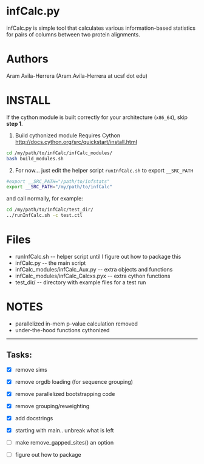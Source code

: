 infCalc.py
==========

infCalc.py is simple tool that calculates various information-based
statistics for pairs of columns between two protein alignments.


Authors
=========

Aram Avila-Herrera (Aram.Avila-Herrera at ucsf dot edu)


INSTALL
========
If the cython module is built correctly for your architecture 
(`x86_64`), skip **step 1**.

1. Build cythonized module 
Requires Cython <http://docs.cython.org/src/quickstart/install.html>
```bash
cd /my/path/to/infCalc/infCalc_modules/
bash build_modules.sh
```

2. For now... just edit the helper script `runInfCalc.sh` to export `__SRC_PATH`
```bash
#export __SRC_PATH="/path/to/infstats"
export __SRC_PATH="/my/path/to/infCalc"
```
and call normally, for example:
```bash
cd /my/path/to/infCalc/test_dir/
../runInfCalc.sh -c test.ctl
```


Files
=========

- runInfCalc.sh -- helper script until I figure out how to package this
- infCalc.py -- the main script
- infCalc_modules/infCalc_Aux.py -- extra objects and functions
- infCalc_modules/infCalc_Calcxs.pyx -- extra cython functions
- test_dir/ -- directory with example files for a test run


NOTES
========
- parallelized in-mem p-value calculation removed
- under-the-hood functions cythonized


-----------------
Tasks:
-----------------
- [x] remove sims
- [x] remove orgdb loading (for sequence grouping)
- [x] remove parallelized bootstrapping code
- [x] remove grouping/reweighting
- [x] add docstrings
- [x] starting with main.. unbreak what is left
- [ ] make remove_gapped_sites() an option
- [ ] figure out how to package

